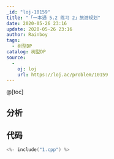 ```yaml
---
_id: "loj-10159"
title: "「一本通 5.2 练习 2」旅游规划"
date: 2020-05-26 23:16
update: 2020-05-26 23:16
author: Rainboy
tags:
  - 树型DP
catalog: 树型DP
source: 
  - 
    oj: loj
    url: https://loj.ac/problem/10159
---
```



@[toc]
## 分析



## 代码

```c
<%- include("1.cpp") %>
```

